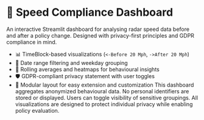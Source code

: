 # 🚦 Speed Compliance Dashboard
An interactive Streamlit dashboard for analysing radar speed data before and after a policy change. Designed with privacy-first principles and GDPR compliance in mind.
- 📊 TimeBlock-based visualizations (`<-Before 20 Mph`, `->After 20 Mph`)
- 📅 Date range filtering and weekday grouping
- 🧠 Rolling averages and heatmaps for behavioural insights
- 🛡️ GDPR-compliant privacy statement with user toggles
- 🎨 Modular layout for easy extension and customization
This dashboard aggregates anonymized behavioural data. No personal identifiers are stored or displayed. Users can toggle visibility of sensitive groupings. All visualizations are designed to protect individual privacy while enabling policy evaluation.
